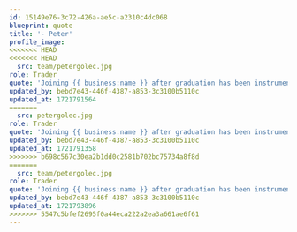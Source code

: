```yaml
---
id: 15149e76-3c72-426a-ae5c-a2310c4dc068
blueprint: quote
title: '- Peter'
profile_image:
<<<<<<< HEAD
<<<<<<< HEAD
  src: team/petergolec.jpg
role: Trader
quote: 'Joining {{ business:name }} after graduation has been instrumental in honing my skills and fostering personal growth, both professionally and personally. The transparent culture at {{ business:name }} highlights the collective dedication of every member, fostering an environment where each individual can unleash their full potential as part of a cohesive team.'
updated_by: bebd7e43-446f-4387-a853-3c3100b5110c
updated_at: 1721791564
=======
  src: petergolec.jpg
role: Trader
quote: 'Joining {{ business:name }} after graduation has been instrumental in honing my skills and fostering personal growth, both professionally and personally. The transparent culture at {{ business:name }} highlights the collective dedication of every member, fostering an environment where each individual can unleash their full potential as part of a cohesive team.'
updated_by: bebd7e43-446f-4387-a853-3c3100b5110c
updated_at: 1721791358
>>>>>>> b698c567c30ea2b1dd0c2581b702bc75734a8f8d
=======
  src: team/petergolec.jpg
role: Trader
quote: 'Joining {{ business:name }} after graduation has been instrumental in honing my skills and fostering personal growth, both professionally and personally. The transparent culture at {{ business:name }} highlights the collective dedication of every member, fostering an environment where each individual can unleash their full potential as part of a cohesive team.'
updated_by: bebd7e43-446f-4387-a853-3c3100b5110c
updated_at: 1721793896
>>>>>>> 5547c5bfef2695f0a44eca222a2ea3a661ae6f61
---
```

